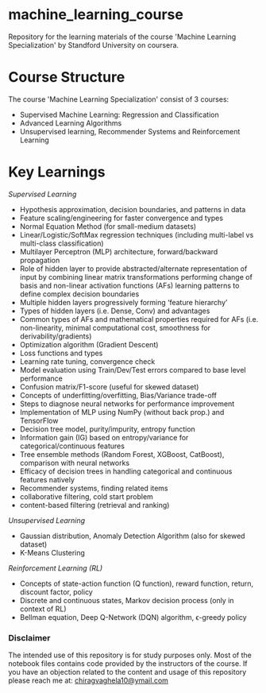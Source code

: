# machine_learning_course
Repository for the learning materials of the course 'Machine Learning Specialization' by Standford University on 
coursera.

# Course Structure
The course 'Machine Learning Specialization' consist of 3 courses:

- Supervised Machine Learning: Regression and Classification
- Advanced Learning Algorithms
- Unsupervised learning, Recommender Systems and Reinforcement Learning

# Key Learnings

*Supervised Learning*

- Hypothesis approximation, decision boundaries, and patterns in data
- Feature scaling/engineering for faster convergence and types
- Normal Equation Method (for small-medium datasets)
- Linear/Logistic/SoftMax regression techniques (including multi-label vs multi-class classification)
- Multilayer Perceptron (MLP) architecture, forward/backward propagation
- Role of hidden layer to provide abstracted/alternate representation of input by combining linear matrix 
transformations performing change of basis and non-linear activation functions (AFs) learning patterns to define 
complex decision boundaries 
- Multiple hidden layers progressively forming ‘feature hierarchy’
- Types of hidden layers (i.e. Dense, Conv) and advantages
- Common types of AFs and mathematical properties required for AFs (i.e. non-linearity, minimal computational cost, smoothness for derivability/gradients)
- Optimization algorithm (Gradient Descent)
- Loss functions and types
- Learning rate tuning, convergence check
- Model evaluation using Train/Dev/Test errors compared to base level performance
- Confusion matrix/F1-score (useful for skewed dataset)
- Concepts of underfitting/overfitting, Bias/Variance trade-off
- Steps to diagnose neural networks for performance improvement
- Implementation of MLP using NumPy (without back prop.) and TensorFlow
- Decision tree model, purity/impurity, entropy function
- Information gain (IG) based on entropy/variance for categorical/continuous features
- Tree ensemble methods (Random Forest, XGBoost, CatBoost), comparison with neural networks
- Efficacy of decision trees in handling categorical and continuous features natively
- Recommender systems, finding related items
- collaborative filtering, cold start problem
- content-based filtering (retrieval and ranking)

*Unsupervised Learning*

- Gaussian distribution, Anomaly Detection Algorithm (also for skewed dataset)
- K-Means Clustering

*Reinforcement Learning (RL)*

- Concepts of state-action function (Q function), reward function, return, discount factor, policy
- Discrete and continuous states, Markov decision process (only in context of RL)
- Bellman equation, Deep Q-Network (DQN) algorithm, ϵ-greedy policy


### Disclaimer
The intended use of this repository is for study purposes only. Most of the notebook files contains code provided by the
instructors of the course. If you have an objection related to the content and usage of this repository please reach me 
at: chiragvaghela10@ymail.com 
